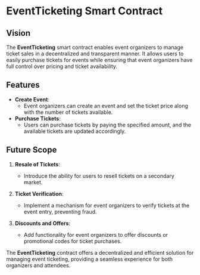 # EventTicketing Smart Contract

## Vision

The **EventTicketing** smart contract enables event organizers to manage ticket sales in a decentralized and transparent manner. It allows users to easily purchase tickets for events while ensuring that event organizers have full control over pricing and ticket availability.

## Features

- **Create Event**:
  - Event organizers can create an event and set the ticket price along with the number of tickets available.
- **Purchase Tickets**:
  - Users can purchase tickets by paying the specified amount, and the available tickets are updated accordingly.

## Future Scope

1. **Resale of Tickets**:

   - Introduce the ability for users to resell tickets on a secondary market.

2. **Ticket Verification**:

   - Implement a mechanism for event organizers to verify tickets at the event entry, preventing fraud.

3. **Discounts and Offers**:
   - Add functionality for event organizers to offer discounts or promotional codes for ticket purchases.

The **EventTicketing** contract offers a decentralized and efficient solution for managing event ticketing, providing a seamless experience for both organizers and attendees.
